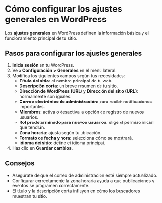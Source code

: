 # Cómo configurar los ajustes generales en WordPress

Los **ajustes generales** en WordPress definen la información básica y el funcionamiento principal de tu sitio.

## Pasos para configurar los ajustes generales
1. **Inicia sesión** en tu WordPress.
2. Ve a **Configuración > Generales** en el menú lateral.
3. Modifica los siguientes campos según tus necesidades:
   - **Título del sitio**: el nombre principal de tu web.
   - **Descripción corta**: un breve resumen de tu sitio.
   - **Dirección de WordPress (URL)** y **Dirección del sitio (URL)**: normalmente son iguales.
   - **Correo electrónico de administración**: para recibir notificaciones importantes.
   - **Miembros**: activa o desactiva la opción de registro de nuevos usuarios.
   - **Rol predeterminado para nuevos usuarios**: elige el permiso inicial que tendrán.
   - **Zona horaria**: ajusta según tu ubicación.
   - **Formato de fecha y hora**: selecciona cómo se mostrará.
   - **Idioma del sitio**: define el idioma principal.
4. Haz clic en **Guardar cambios**.

## Consejos
- Asegúrate de que el correo de administración esté siempre actualizado.
- Configurar correctamente la zona horaria ayuda a que publicaciones y eventos se programen correctamente.
- El título y la descripción corta influyen en cómo los buscadores muestran tu sitio.

